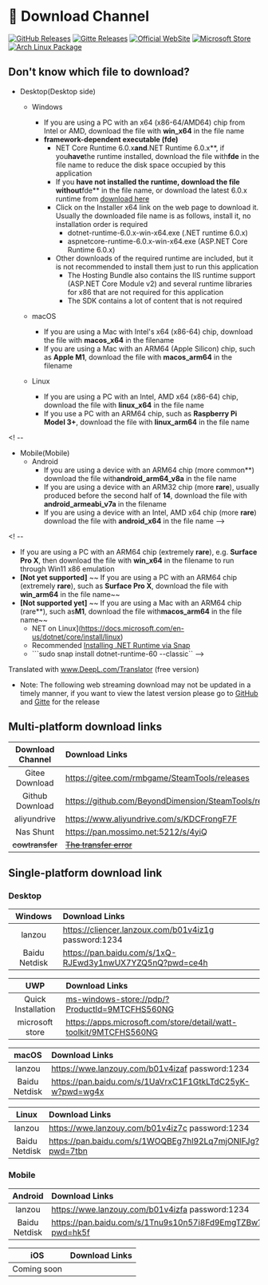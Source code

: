 # 🚀 Download Channel

[![GitHub Releases](https://img.shields.io/badge/Github-Releases-fff)](https://github.com/BeyondDimension/SteamTools/releases)
[![Gitte Releases](https://img.shields.io/badge/Gitee-Releases-c71d23)](https://gitee.com/rmbgame/SteamTools/releases)
[![Official WebSite](https://img.shields.io/badge/Official-WebSite-1890ff)](https://steampp.net)
[![Microsoft Store](https://img.shields.io/badge/Micrsoft-store-0d63a6)](https://apps.microsoft.com/store/detail/watt-toolkit/9MTCFHS560NG)
[![Arch Linux Package](https://img.shields.io/badge/Arch%20Linux%20Package-zhanghua000-1793d1)](https://aur.archlinux.org/packages/steam%2B%2B-bin)

## Don't know which file to download?

- Desktop(Desktop side)
  - Windows
    - If you are using a PC with an x64 (x86-64/AMD64) chip from Intel or AMD, download the file with **win_x64** in the file name
    - **framework-dependent executable (fde)**
      - NET Core Runtime 6.0.x**and**.NET Runtime 6.0.x**, if you**have**the runtime installed, download the file with**fde** in the file name to reduce the disk space occupied by this application
      - If you **have not installed the runtime, download the file without**fde** in the file name, or download the latest 6.0.x runtime from [download here](https://dotnet.microsoft.com/zh-cn/download/dotnet/6.0)
      - Click on the Installer x64 link on the web page to download it. Usually the downloaded file name is as follows, install it, no installation order is required
        - dotnet-runtime-6.0.x-win-x64.exe (.NET runtime 6.0.x)
        - aspnetcore-runtime-6.0.x-win-x64.exe (ASP.NET Core Runtime 6.0.x)
      - Other downloads of the required runtime are included, but it is not recommended to install them just to run this application
        - The Hosting Bundle also contains the IIS runtime support (ASP.NET Core Module v2) and several runtime libraries for x86 that are not required for this application
        - The SDK contains a lot of content that is not required

  - macOS
    - If you are using a Mac with Intel's x64 (x86-64) chip, download the file with **macos_x64** in the filename
    - If you are using a Mac with an ARM64 (Apple Silicon) chip, such as **Apple M1**, download the file with **macos_arm64** in the filename
  - Linux
    - If you are using a PC with an Intel, AMD x64 (x86-64) chip, download the file with **linux_x64** in the file name
    - If you use a PC with an ARM64 chip, such as **Raspberry Pi Model 3+**, download the file with **linux_arm64** in the file name

<! --  

- Mobile(Mobile)
  - Android
    - If you are using a device with an ARM64 chip (more common**) download the file with**android_arm64_v8a** in the file name
    - If you are using a device with an ARM32 chip (more **rare**), usually produced before the second half of **14**, download the file with **android_armeabi_v7a** in the filename
    - If you are using a device with an Intel, AMD x64 chip (more **rare**) download the file with **android_x64** in the file name
-->

<! --

- If you are using a PC with an ARM64 chip (extremely **rare**), e.g. **Surface Pro X**, then download the file with **win_x64** in the filename to run through Win11 x86 emulation
- **[Not yet supported]** ~~ If you are using a PC with an ARM64 chip (extremely **rare**), such as **Surface Pro X**, download the file with **win_arm64** in the file name~~
- **[Not supported yet]** ~~ If you are using a Mac with an ARM64 chip (rare**), such as**M1**, download the file with**macos_arm64** in the file name~~
  - NET on Linux](<https://docs.microsoft.com/en-us/dotnet/core/install/linux>)
  - Recommended [Installing .NET Runtime via Snap](https://docs.microsoft.com/zh-cn/dotnet/core/install/linux-snap)
  - ```sudo snap install dotnet-runtime-60 --classic``
-->

Translated with www.DeepL.com/Translator (free version)

- Note: The following web streaming download may not be updated in a timely manner, if you want to view the latest version please go to [GitHub](https://github.com/BeyondDimension/SteamTools/releases) and [Gitte](https://gitee.com/rmbgame/SteamTools/releases) for the release

## Multi-platform download links

Download Channel|Download Links
:-:|:-
Gitee Download|<https://gitee.com/rmbgame/SteamTools/releases>
Github Download|<https://github.com/BeyondDimension/SteamTools/releases>
aliyundrive|<https://www.aliyundrive.com/s/KDCFrongF7F>
Nas Shunt|<https://pan.mossimo.net:5212/s/4yiQ>
~~cowtransfer~~|[~~The transfer error~~](<https://cowtransfer.com/s/94ce5dfa928f45>)

## Single-platform download link

### Desktop

Windows|Download Links
:-:|:-
lanzou|<https://cliencer.lanzoux.com/b01v4iz1g> password:1234
Baidu Netdisk|<https://pan.baidu.com/s/1xQ-RJEwd3y1nwUX7YZQ5nQ?pwd=ce4h>

UWP|Download Links
:-:|:-
Quick Installation|<ms-windows-store://pdp/?ProductId=9MTCFHS560NG>
microsoft store|<https://apps.microsoft.com/store/detail/watt-toolkit/9MTCFHS560NG>

macOS|Download Links
:-:|:-
lanzou|<https://wwe.lanzouy.com/b01v4izaf> password:1234
Baidu Netdisk|<https://pan.baidu.com/s/1UaVrxC1F1GtkLTdC25yK-w?pwd=wg4x>

Linux|Download Links
:-:|:-
lanzou|<https://wwe.lanzouy.com/b01v4iz7c> password:1234
Baidu Netdisk|<https://pan.baidu.com/s/1WOQBEg7hl92Lq7mjONlFJg?pwd=7tbn>

### Mobile

Android|Download Links
:-:|:-
lanzou|<https://wwe.lanzouy.com/b01v4izfa> password:1234
Baidu Netdisk|<https://pan.baidu.com/s/1Tnu9s10n57i8Fd9EmgTZBw?pwd=hk5f>

iOS|Download Links
:-:|:-
Coming soon|

